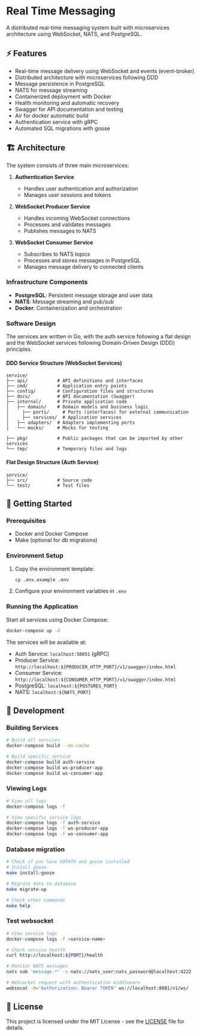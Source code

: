 # Real Time Messaging

A distributed real-time messaging system built with microservices architecture using WebSocket, NATS, and PostgreSQL.

## ⚡ Features

- Real-time message delivery using WebSocket and events (event-broker)
- Distributed architecture with microservices following DDD
- Message persistence in PostgreSQL
- NATS for message streaming
- Containerized deployment with Docker
- Health monitoring and automatic recovery
- Swagger for API documentation and testing
- Air for docker automatic build
- Authentication service with gRPC
- Automated SQL migrations with goose

## 🏗️ Architecture

The system consists of three main microservices:

1. **Authentication Service**
   - Handles user authentication and authorization
   - Manages user sessions and tokens

2. **WebSocket Producer Service**
   - Handles incoming WebSocket connections
   - Processes and validates messages
   - Publishes messages to NATS

3. **WebSocket Consumer Service**
   - Subscribes to NATS topics
   - Processes and stores messages in PostgreSQL
   - Manages message delivery to connected clients

### Infrastructure Components

- **PostgreSQL**: Persistent message storage and user data
- **NATS**: Message streaming and pub/sub
- **Docker**: Containerization and orchestration

### Software Design

The services are written in Go, with the auth service following a flat design and the WebSocket services following Domain-Driven Design (DDD) principles.

#### DDD Service Structure (WebSocket Services)
```
service/
├── api/           # API definitions and interfaces
├── cmd/           # Application entry points
├── config/        # Configuration files and structures
├── docs/          # API documentation (Swagger)
├── internal/      # Private application code
│   ├── domain/    # Domain models and business logic
│     ├── ports/     # Ports (interfaces) for external communication
│     ├── services/  # Application services
│   ├── adapters/  # Adapters implementing ports
│   └── mocks/     # Mocks for testing

├── pkg/           # Public packages that can be imported by other services
└── tmp/           # Temporary files and logs
```

#### Flat Design Structure (Auth Service)
```
service/
├── src/           # Source code
└── test/          # Test files
```

## 🚀 Getting Started

### Prerequisites

- Docker and Docker Compose
- Make (optional for db migrations)

### Environment Setup

1. Copy the environment template:
   ```bash
   cp .env.example .env
   ```

2. Configure your environment variables in `.env`

### Running the Application

Start all services using Docker Compose:

```bash
docker-compose up -d
```

The services will be available at:
- Auth Service: `localhost:50051` (gRPC)
- Producer Service: `http://localhost:${PRODUCER_HTTP_PORT}/v1/swagger/index.html`
- Consumer Service: `http://localhost:${CONSUMER_HTTP_PORT}/v1/swagger/index.html`
- PostgreSQL: `localhost:${POSTGRES_PORT}`
- NATS: `localhost:${NATS_PORT}`


## 🔧 Development

### Building Services

```bash
# Build all services
docker-compose build --no-cache

# Build specific service
docker-compose build auth-service
docker-compose build ws-producer-app
docker-compose build ws-consumer-app
```

### Viewing Logs

```bash
# View all logs
docker-compose logs -f

# View specific service logs
docker-compose logs -f auth-service
docker-compose logs -f ws-producer-app
docker-compose logs -f ws-consumer-app
```

### Database migration
```bash
# Check if you have GOPATH and goose installed
# Install goose
make install-goose

# Migrate data to database
make migrate-up

# Check other commands
make help
```

### Test websocket

```bash
# View service logs
docker-compose logs -f <service-name>

# Check service health
curl http://localhost:${PORT}/health

# Monitor NATS messages
nats sub 'message.*' -s nats://nats_user:nats_password@localhost:4222

# Websocket request with authentication middleware 
websocat -H="Authorization: Bearer TOKEN" ws://localhost:8081/v1/ws/
```

## 📝 License

This project is licensed under the MIT License - see the [LICENSE](LICENSE) file for details.
